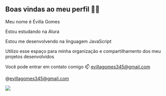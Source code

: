 ## Boas vindas ao meu perfil 💙💙
Meu nome é Évilla Gomes

Estou estudando na Alura

Estou me desenvolvendo na linguagem JavaScript

Utilizo esse espaço para minha organização e compartilhamento dos meu projetos desenvolvidos 

Você pode entrar em contato comigo 📫
evillagomes345@gmail.com

@evillagomes345@gmail.com 

![](https://media.tenor.com/fwSmRdrA51UAAAAM/anger-inside-out.gif
)
